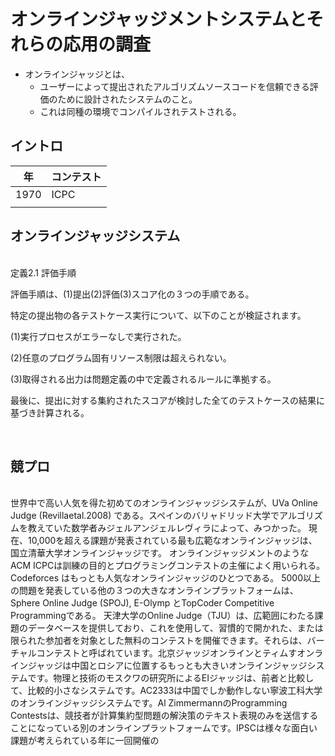 # オンラインジャッジメントシステムとそれらの応用の調査
- オンラインジャッジとは、
  - ユーザーによって提出されたアルゴリズムソースコードを信頼できる評価のために設計されたシステムのこと。
  - これは同種の環境でコンパイルされテストされる。
  
## イントロ
|  年  |  コンテスト  |
| ---- | ---- |
|  1970  | ICPC |
|  |   |

## オンラインジャッジシステム
<br>
定義2.1 評価手順

評価手順は、(1)提出(2)評価(3)スコア化の３つの手順である。

特定の提出物の各テストケース実行について、以下のことが検証されます。

(1)実行プロセスがエラーなしで実行された。

(2)任意のプログラム固有リソース制限は超えられない。

(3)取得される出力は問題定義の中で定義されるルールに準拠する。

最後に、提出に対する集約されたスコアが検討した全てのテストケースの結果に基づき計算される。

<br>

## 競プロ
<br>
世界中で高い人気を得た初めてのオンラインジャッジシステムが、UVa Online Judge (Revillaetal.2008) である。スペインのバリャドリッド大学でアルゴリズムを教えていた数学者みジェルアンジェルレヴィラによって、みつかった。
現在、10,000を超える課題が発表されている最も広範なオンラインジャッジは、国立清華大学オンラインジャッジです。 
オンラインジャッジメントのようなACM ICPCは訓練の目的とプログラミングコンテストの主催によく用いられる。
Codeforces はもっとも人気なオンラインジャッジのひとつである。
5000以上の問題を発表している他の３つの大きなオンラインプラットフォームは、Sphere Online Judge (SPOJ), E-Olymp とTopCoder Competitive Programmingである。
天津大学のOnline Judge（TJU）は、広範囲にわたる課題のデータベースを提供しており、これを使用して、習慣的で開かれた、または限られた参加者を対象とした無料のコンテストを開催できます。それらは、バーチャルコンテストと呼ばれています。北京ジャッジオンラインとティムすオンラインジャッジは中国とロシアに位置するもっとも大きいオンラインジャッジシステムです。物理と技術のモスクワの研究所によるEIジャッジは、前者と比較して、比較的小さなシステムです。AC2333は中国でしか動作しない寧波工科大学のオンラインジャッジシステムです。Al ZimmermannのProgramming Contestsは、競技者が計算集約型問題の解決策のテキスト表現のみを送信することになっている別のオンラインプラットフォームです。IPSCは様々な面白い課題が考えられている年に一回開催の
<br>
